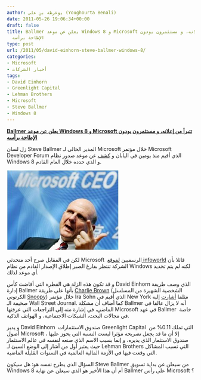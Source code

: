 ```yaml
---
author: يوغرطة بن علي (Youghourta Benali)
date: 2011-05-26 19:06:34+00:00
draft: false
title: Ballmer يعلن عن موعد Windows 8 و Microsoft تتبرأ من إعلانه، و مستثمرون يودون
  الإطاحة برأسه
type: post
url: /2011/05/david-einhorn-steve-ballmer-windows-8/
categories:
- Microsoft
- أخبار الشركات
tags:
- David Einhorn
- Greenlight Capital
- Lehman Brothers
- Microsoft
- Steve Ballmer
- Windows 8
---
```


**[Ballmer يعلن عن موعد Windows 8 و Microsoft تتبرأ من إعلانه، و مستثمرون يودون الإطاحة برأسه](https://www.it-scoop.com/2011/05/david-einhorn-steve-ballmer-windows-8)**


زل لسان Steve Ballmer المدير الحالي لـ Microsoft خلال مؤتمر Microsoft Developer Forum الذي أقيم منذ يومين في اليابان و [كشف](http://www.computerworld.com/s/article/9216957/Ballmer_Windows_8_is_coming_in_2012) عن موعد صدور نظام Windows 8 و الذي حدده خلال العام القادم.

[![](steve-ballmer.jpg)
](https://www.it-scoop.com/2011/05/david-einhorn-steve-ballmer-windows-8)

لكن في المقابل صرح أحد متحدثي Microsoft  الرسميين [لموقع infoworld](http://www.infoworld.com/d/microsoft-windows/microsoft-backpedals-ballmers-windows-8-comments-077?source=rss_infoworld_top_stories_) قائلا بأن الشركة تنتظر بفارغ الصبر إطلاق الإصدار القادم من نظام Windows لكنه لم يتم تحديد أي موعد لذلك.

و قد تكون هذه الزلة هي القطرة التي أفاضت كأس David Einhorn الذي وصف طريقة إدارة Ballmer بأنها على طريقة [Charlie Brown](http://en.wikipedia.org/wiki/Charlie_Brown) (الشخصية الشهيرة من المسلسل الكرتوني [Snoopy](http://en.wikipedia.org/wiki/Snoopy)) خلال مؤتمر Ira Sohn الذي أقيم في New York مثلما [أشارت](http://blogs.wsj.com/deals/2011/05/25/david-einhorn-buy-delta-lloyd-group-microsoft/?KEYWORDS=Microsoft) إليه صحيفة الـ Wall Street Journal. كما أضاف أن مشكلة Ballmer أنه لا يزال عالقا في الماضي، في إشارة منه إلى التراجعات التي عرفتها Microsoft في عهد Ballmer  خاصة في مجالات البحث، الشبكات الاجتماعية، و الهواتف الذكية.

و يدير David Einhorn  صندوق الاستثمارات Greenlight Capital  التي تملك 0.11% من أصول Microsoft ، إلا أن ما قد يجعل تصريحه مؤثرا ليست النسبة التي يحوز عليها صندوق الاستثمار الذي يديره، و إنما بسبب الاسم الذي صنعه لنفسه في عالم الاستثمار حيث يعتبر أول من أشار إلى الوضع السيئ لـ Lehman Brothers التي تسبب المشاكل التي وقعت فيها في الأزمة المالية العالمية في السنوات القليلة الماضية.

السؤال الذي يطرح نفسه هو: هل سيكون Steve Ballmer من سيعلن عن بداية تسويق Windows 8 أم أن هذا الأخير هو الذي سيعلن عن نهاية Ballmer على رأس Microsoft ؟


